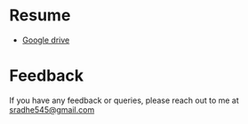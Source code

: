 # Resume



- [Google drive ](https://drive.google.com/file/d/1adNcTtCPuoQOb84JVWAId0DtTR1LMreh/view?usp=sharing)


# Feedback

If you have any feedback or queries, please reach out to me at sradhe545@gmail.com

